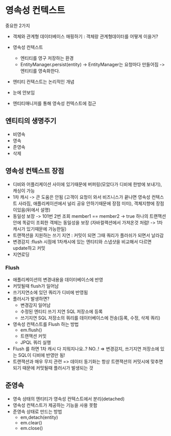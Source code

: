 # 영속성 컨텍스트

중요한 2가지
- 객체와 관계형 데이터베이스 매핑하기 : 객체랑 관계형데이터를 어떻게 이을거?
- 영속성 컨텍스트
    - 엔티티를 영구 저장하는 환경 
    - EntityManager.persist(entity) -> EntityManager는 요청마다 만들어짐 -> 엔티티를 영속화한다.
    
 - 엔티티 컨텍스트는 논리적인 개념
 - 눈에 안보임
 - 엔티티매니저를 통해 영속성 컨텍스트에 접근
 
 ## 엔티티의 생명주기
 - 비영속
 - 영속
 - 준영속
 - 삭제
 
 
 ## 영속성 컨텍스트 장점
 - 디비와 어플리케이션 사이에 있기때문에 버퍼링(모았다가 디비에 한방에 보내기), 캐싱이 가능
 - 1차 캐시 -> 큰 도움은 안됨 (고객이 요청이 와서 비즈니스가 끝나면 영속성 컨텍스트 사라짐, 애플리케이션에서 널리 공유 안하기때문에 장점 미미), 객체지향에 장점이있음(뒤에서 설명)
 - 동일성 보장 -> 101번 2번 조회 member1 == member2 -> true 하나의 트랜잭션안에 똑같이 조회한 객체는 동일성을 보장 (자바컬랙션에서 가져온것 처럼! -> 1차 캐시가 있기때문에 가능한일)
 - 트랜잭션을 지원하는 쓰기 지연 : 커밋이 되면 그때 쿼리가 플러쉬가 되면서 날라감
 - 변경감지 :flush 시점에 1차캐시에 있는 엔티티와 스냅샷을 비교해서 다르면 update하고 커밋
 - 지연로딩

### Flush
- 애플리케이션의 변경내용을 데이터베이스에 반영
- 커밋될때 flush가 일어남
- 쓰기지연소에 있던 쿼리가 디비에 반영됨
- 플러시가 발생하면?
    - 변경감지 일어남
    - 수정된 엔티티 쓰기 지연 SQL 저장소에 등록
    - 쓰기지연 SQL 저장소의 쿼리를 데이터베이스에 전송(등록, 수정, 삭제 쿼리)
- 영속성 컨텍스트를 Flush 하는 방법
    - em.flush()
    - 트랜잭션 커밋
    - JPQL 쿼리 실행 
 - Flush 를 하면 1차 캐시 다 지워지나요..? NO..!   => 변경감지, 쓰기지연 저장소에 있는 SQL이 디비에 반영만 됨!
 - 트랜잭션과 매우 무지 관련 => 데이터 동기화는 항상 트랜잭션의 커밋시에 맞추면 되기 때문에 커밋될때 플러시가 발생되는 것
 
## 준영속
- 영속 상태의 엔티티가 영속성 컨텍스트에서 분리(detached)
- 영속성 컨텍스트가 제공하는 기능을 사용 못함
- 준영속 상태로 만드는 방법
    - em,detach(entity)
    - em.clear()
    - em.close()